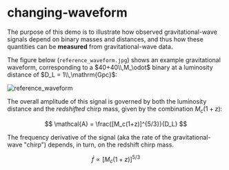 # changing-waveform

The purpose of this demo is to illustrate how observed gravitational-wave signals depend on binary masses and distances, and thus how these quantities can be **measured** from gravitational-wave data.

The figure below (`reference_waveform.jpg`) shows an example gravitational waveform, corresponding to a $40+40\\,M_\odot$ binary at a luminosity distance of $D_L = 1\\,\mathrm{Gpc}$:

![reference_waveform](https://github.com/gw-gallery/changing-waveform/assets/11800515/e3c4b52c-9557-4d57-bbdc-3cf888e46479)

The overall amplitude of this signal is governed by both the luminosity distance and the _redshifted_ chirp mass, given by the combination $M_c(1+z)$:

$$
\mathcal{A} = \frac{[M_c(1+z)]^{5/3}}{D_L}
$$

The frequency derivative of the signal (aka the rate of the gravitational-wave "chirp") depends, in turn, on the redshift chirp mass.

$$
\dot f \propto [M_c(1+z)]^{5/3}
$$
